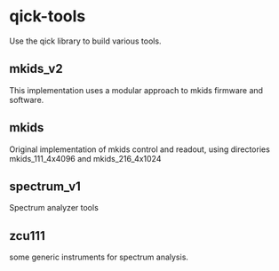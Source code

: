 # qick-tools

Use the qick library to build various tools.


## mkids_v2

This implementation uses a modular approach to mkids firmware and software.  


## mkids

Original implementation of mkids control and readout, using directories mkids_111_4x4096 and mkids_216_4x1024

## spectrum_v1

Spectrum analyzer tools

## zcu111 

some generic instruments for spectrum analysis.


